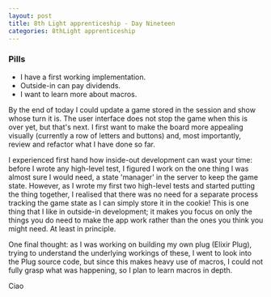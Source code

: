 ```yaml
---
layout: post
title: 8th Light apprenticeship - Day Nineteen
categories: 8thLight apprenticeship
---
```


### Pills
- I have a first working implementation.
- Outside-in can pay dividends.
- I want to learn more about macros.

By the end of today I could update a game stored in the session and show whose
turn it is. The user interface does not stop the game when this is over yet, but
that's next. I first want to make the board more appealing visually (currently a 
row of letters and buttons) and, most importantly, review and refactor what I have
done so far.

I experienced first hand how inside-out development can wast your time:
before I wrote any high-level test, I figured I work on the one thing I was
almost sure I would need, a state 'manager' in the server to keep the game state.
However, as I wrote my first two high-level tests and started putting the thing
together, I realised that there was no need for a separate process tracking the
game state as I can simply store it in the cookie! This is one thing that I like
in outside-in development; it makes you focus on only the things you do need to
make the app work rather than the ones you think you might need. At least in principle.

One final thought: as I was working on building my own plug (Elixir Plug), trying
to understand the underlying workings of these, I went to look into the Plug source
code, but since this makes heavy use of macros, I could not fully grasp what was
happening, so I plan to learn macros in depth.

Ciao

